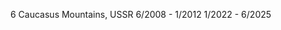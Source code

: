 6      Caucasus Mountains, USSR                        6/2008  - 1/2012              1/2022  - 6/2025